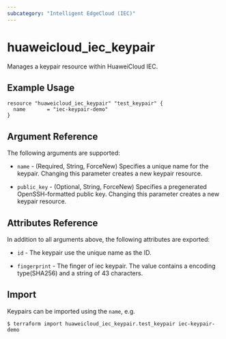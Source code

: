 ```yaml
---
subcategory: "Intelligent EdgeCloud (IEC)"
---
```


# huaweicloud\_iec\_keypair

Manages a keypair resource within HuaweiCloud IEC.

## Example Usage

```hcl
resource "huaweicloud_iec_keypair" "test_keypair" {
  name       = "iec-keypair-demo"
}
```

## Argument Reference

The following arguments are supported:

* `name` - (Required, String, ForceNew) Specifies a unique name for the keypair. 
    Changing this parameter creates a new keypair resource.

* `public_key` - (Optional, String, ForceNew) Specifies a pregenerated OpenSSH-formatted 
    public key. Changing this parameter creates a new keypair resource.

## Attributes Reference

In addition to all arguments above, the following attributes are exported:

* `id` - The keypair use the unique name as the ID.

* `fingerprint` - The finger of iec keypair. The value contains a encoding 
    type(SHA256) and a string of 43 characters.

## Import

Keypairs can be imported using the `name`, e.g.

```
$ terraform import huaweicloud_iec_keypair.test_keypair iec-keypair-demo

```
